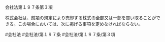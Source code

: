 会社法第１９７条第３項

株式会社は、[前項](会社法＿＿＿＿第１９７条第２項)の規定により売却する株式の全部又は一部を買い取ることができる。この場合においては、次に掲げる事項を定めなければならない。

#会社法
#会社法/第１９７条
#会社法/第１９７条/第３項
